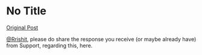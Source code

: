 # No Title

[Original Post](https://discourse.onlinedegree.iitm.ac.in/t/164147/3)

<p><a class="mention" href="/u/rrishit">@Rrishit</a>, please do share the response you receive (or maybe already have) from Support, regarding this, here.</p>